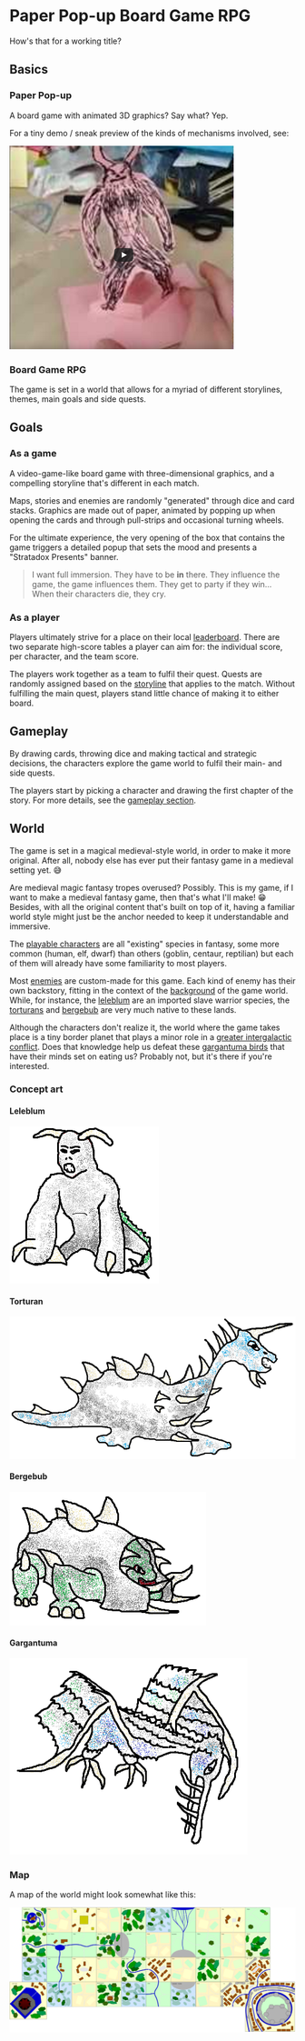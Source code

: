 # Paper Pop-up Board Game RPG

How's that for a working title?

## Basics

### Paper Pop-up

A board game with animated 3D graphics? Say what? Yep.

For a tiny demo / sneak preview of the kinds of mechanisms involved, see:

[![Pop up monster demo](Images/PopupMonsterDemo.png)](https://www.youtube.com/watch?v=lDkooowNFPM)

### Board Game RPG

The game is set in a world that allows for a myriad of different storylines, 
themes, main goals and side quests.

## Goals

### As a game

A video-game-like board game with three-dimensional graphics, and a compelling 
storyline that's different in each match. 

Maps, stories and enemies are randomly "generated" through dice and card stacks. 
Graphics are made out of paper, animated by popping up when opening the cards 
and through pull-strips and occasional turning wheels.

For the ultimate experience, the very opening of the box that contains the game 
triggers a detailed popup that sets the mood and presents a "Stratadox Presents" 
banner.

> I want full immersion. They have to be **in** there. They influence the game, 
> the game influences them. They get to party if they win... When their 
> characters die, they cry. 

### As a player

Players ultimately strive for a place on their local [leaderboard](Leaderboard.md). 
There are two separate high-score tables a player can aim for: the individual 
score, per character, and the team score.

The players work together as a team to fulfil their quest. Quests are randomly 
assigned based on the [storyline](Cards/Story.md) that applies to the match. 
Without fulfilling the main quest, players stand little chance of making it to 
either board.

## Gameplay

By drawing cards, throwing dice and making tactical and strategic decisions, the 
characters explore the game world to fulfil their main- and side quests.

The players start by picking a character and drawing the first chapter of the 
story. For more details, see the [gameplay section](Gameplay.md).

## World

The game is set in a magical medieval-style world, in order to make it more 
original. After all, nobody else has ever put their fantasy game in a medieval 
setting yet. 😅

Are medieval magic fantasy tropes overused? Possibly. This is my game, if I 
want to make a medieval fantasy game, then that's what I'll make! 😁 
Besides, with all the original content that's built on top of it, having a 
familiar world style might just be the anchor needed to keep it understandable
and immersive.

The [playable characters](Cards/Characters.md#species) are all "existing" 
species in fantasy, some more common (human, elf, dwarf) than others (goblin, 
centaur, reptilian) but each of them will already have some familiarity to most 
players.

Most [enemies](Cards/Enemies.md#enemy-types) are custom-made for this game. 
Each kind of enemy has their own backstory, fitting in the context of the 
[background](Background.md) of the game world. While, for instance, the 
[leleblum](Cards/Enemies.md#leleblum) are an imported slave warrior species, 
the [torturans](Cards/Enemies.md#torturan) and [bergebub](Cards/Enemies.md#bergebub) 
are very much native to these lands.

Although the characters don't realize it, the world where the game takes place 
is a tiny border planet that plays a minor role in a [greater intergalactic 
conflict](Gods.md). Does that knowledge help us defeat these [gargantuma 
birds](Cards/Enemies.md#gargantuma) that have their minds set on eating us? 
Probably not, but it's there if you're interested.

### Concept art

#### Leleblum
[![Leleblum](Images/ConceptArt/leleblum.png)](Cards/Enemies.md#leleblum)
#### Torturan
[![Torturan](Images/ConceptArt/torturan.png)](Cards/Enemies.md#torturan)
#### Bergebub
[![Bergebub](Images/ConceptArt/bergebub.png)](Cards/Enemies.md#bergebub)
#### Gargantuma
[![Gargantuma](Images/ConceptArt/gargantuma.png)](Cards/Enemies.md#gargantuma)

### Map

A map of the world might look somewhat like this:

[![Example map](Images/ExampleMap.png)](Images/ExampleMap.png)
